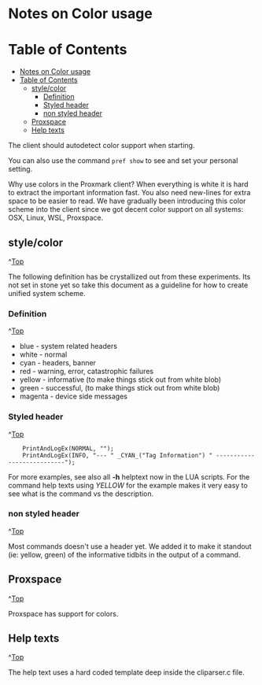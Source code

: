 # Notes on Color usage
<a id="Top"></a>


# Table of Contents
- [Notes on Color usage](#notes-on-color-usage)
- [Table of Contents](#table-of-contents)
  - [style/color](#stylecolor)
    - [Definition](#definition)
    - [Styled header](#styled-header)
    - [non styled header](#non-styled-header)
  - [Proxspace](#proxspace)
  - [Help texts](#help-texts)

The client should autodetect color support when starting.

You can also use the command  `pref show` to see and set your personal setting.  

Why use colors in the Proxmark client? When everything is white it is hard to extract the important information fast. You also need new-lines for extra space to be easier to read.
We have gradually been introducing this color scheme into the client since we got decent color support on all systems: OSX, Linux, WSL, Proxspace.


## style/color
^[Top](#top)

The following definition has be crystallized out from these experiments.  Its not set in stone yet so take this document as a guideline for how to create unified system scheme.

### Definition
^[Top](#top)

- blue - system related headers
- white  - normal
- cyan - headers, banner
- red - warning, error,  catastrophic failures
- yellow - informative  (to make things stick out from white blob)
- green - successful,  (to make things stick out from white blob)
- magenta - device side messages


### Styled header
^[Top](#top)

```
    PrintAndLogEx(NORMAL, "");
    PrintAndLogEx(INFO, "--- " _CYAN_("Tag Information") " ---------------------------");
```
For more examples, see also all **-h**  helptext now in the LUA scripts.
For the command help texts using _YELLOW_ for the example makes it very easy to see what is the command vs the description.

### non styled header
^[Top](#top)

Most commands doesn't use a header yet. We added it to make it standout (ie: yellow,  green) of the informative tidbits in the output of a command. 


## Proxspace
^[Top](#top)

Proxspace has support for colors.


## Help texts
^[Top](#top)

The help text uses a hard coded template deep inside the cliparser.c file.